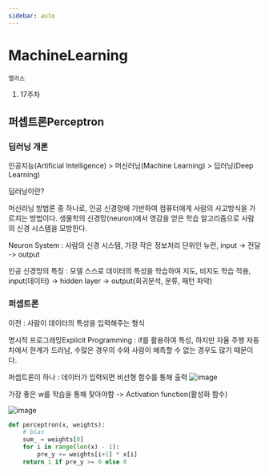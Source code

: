```yaml
---
sidebar: auto
---
```

# MachineLearning

`엘리스`

1. 17주차

## 퍼셉트론Perceptron
### 딥러닝 개론
인공지능(Artificial Intelligence) > 머신러닝(Machine Learning) > 딥러닝(Deep Learning)

딥러닝이란?

머신러닝 방법론 중 하나로, 인공 신경망에 기반하여 컴퓨터에게 사람의 사고방식을 가르치는 방법이다. 생물학의 신경망(neuron)에서 영감을 얻은 학습 알고리즘으로 사람의 신경 시스템을 모방한다.

Neuron System : 사람의 신경 시스템, 가장 작은 정보처리 단위인 뉴런, input -> 전달 -> output

인공 신경망의 특징 : 모델 스스로 데이터의 특성을 학습하여 지도, 비지도 학습 적용, input(데이터) -> hidden layer -> output(회귀분석, 분류, 패턴 파악)


### 퍼셉트론

이전 : 사람이 데이터의 특성을 입력해주는 형식

명시적 프로그래밍Explicit Programming : if를 활용하여 특성, 하지만 자율 주행 자동차에서 한계가 드러남, 수많은 경우의 수와 사람이 예측할 수 없는 경우도 많기 때문이다.

퍼셉트론이 하나 : 데이터가 입력되면 비선형 함수를 통해 출력
![image](https://user-images.githubusercontent.com/71163016/167559884-a4275172-a002-4153-81ec-f3d88ad5c8e8.png)

가장 좋은 w를 학습을 통해 찾아야함 -> Activation function(활성화 함수)

![image](https://user-images.githubusercontent.com/71163016/167560677-a6b5f84e-d380-47c7-ac8e-121755ec4905.png)

```python
def perceptron(x, weights):
    # bias
    sum_ = weights[0]
    for i in range(len(x) - 1):
        pre_y += weights[i+1] * x[i]
    return 1 if pre_y >= 0 else 0
```

